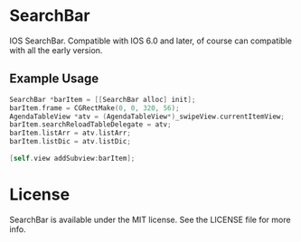 SearchBar
=========

IOS SearchBar. Compatible with IOS 6.0 and later, of course can compatible with all the early version.

## Example Usage

``` objective-c
SearchBar *barItem = [[SearchBar alloc] init];
barItem.frame = CGRectMake(0, 0, 320, 56);
AgendaTableView *atv = (AgendaTableView*)_swipeView.currentItemView;
barItem.searchReloadTableDelegate = atv;
barItem.listArr = atv.listArr;
barItem.listDic = atv.listDic;
    
[self.view addSubview:barItem];
```

License
=========
SearchBar is available under the MIT license. See the LICENSE file for more info.
